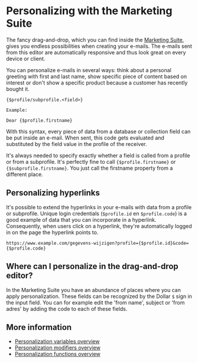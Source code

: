 # Personalizing with the Marketing Suite

The fancy drag-and-drop, which you can find inside the 
[Marketing Suite](https://ms.copernica.com), gives you 
endless possibilities when creating your e-mails. 
The e-mails sent from this editor are automatically
responsive and thus look great on every device or client.

You can personalize e-mails in several ways: think about
a personal greeting with first and last name, show specific 
piece of content based on interest or don't show a specific
product because a customer has recently bought it. 

```text
{$profile/subprofile.<field>}

Example:

Dear {$profile.firstname}
```

With this syntax, every piece of data from a database
or collection field can be put inside an e-mail. When sent,
this code gets evaluated and substituted by the field value 
in the profile of the receiver.

It's always needed to specify exactly whether a field is
called from a profile or from a subprofile. It's perfectly 
fine to call `{$profile.firstname}` or `{$subprofile.firstname}`.
You just call the firstname property from a different place.

## Personalizing hyperlinks

It's possible to extend the hyperlinks in your e-mails with data
from a profile or subprofile. Unique login credentials (`$profile.id` en `$profile.code`)
is a good example of data that you can incorporate in a hyperlink. 
Consequently, when users click on a hyperlink, they're automatically 
logged in on the page the hyperlink points to. 

```text
https://www.example.com/gegevens-wijzigen?profile={$profile.id}&code={$profile.code}
```

## Where can I personalize in the drag-and-drop editor?

In the Marketing Suite you have an abundance of places where 
you can apply personalization. These fields can be recognized
by the Dollar `$` sign in the input field. You can for example
edit the 'from name', subject or 'from adres' by adding the code
to each of these fields.

## More information

* [Personalization variables overview](./personalization-variables.md)
* [Personalization modifiers overview](./personalization-modifiers.md)
* [Personalization functions overview](./personalization-functions.md)
